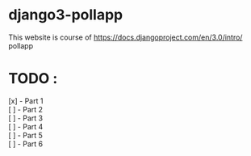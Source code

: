 # django3-pollapp
This website is course of https://docs.djangoproject.com/en/3.0/intro/ pollapp


# TODO : 

[x] - Part 1 <br>
[ ] - Part 2 <br>
[ ] - Part 3 <br>
[ ] - Part 4 <br>
[ ] - Part 5 <br>
[ ] - Part 6 <br>
